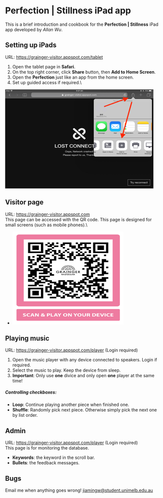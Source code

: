# Perfection | Stillness iPad app
This is a brief introduction and cookbook for the **Perfection | Stillness** iPad app developed by _Allan Wu_.

## Setting up iPads 
URL: <https://grainger-visitor.appspot.com/tablet>
1. Open the tablet page in **Safari**.
1. On the top right corner, click **Share** button, then **Add to Home Screen**.
1. Open the **Perfection** just like an app from the home screen.
1. Set up guided access if required.\
<img alt="Add to Home Screen" src="add-to-home.jpeg" height="320" width="480" />
 
## Visitor page
URL: <https://grainger-visitor.appspot.com>\
This page can be accessed with the QR code.
This page is designed for small screens (such as mobile phones).\
* <img alt="QR code" src="qrcode.png" height="300" width="360" />

## Playing music
URL: <https://grainger-visitor.appspot.com/player> (Login required)
1. Open the music player with any device connected to speakers. Login if required.
1. Select the music to play. Keep the device from sleep.
1. **Important**: Only use **one** divice and only open **one** player at the same time!

##### Controlling checkboxes:
* **Loop**: Continue playing another piece when finished one.  
* **Shuffle**: Randomly pick next piece. Otherwise simply pick the next one by list order.

## Admin
URL: <https://grainger-visitor.appspot.com/player> (Login required)\
This page is for monitoring the database.
* **Keywords**: the keyword in the scroll bar.
* **Bullets**: the feedback messages.

## Bugs
Email me when anything goes wrong! <jiamingw@student.unimelb.edu.au>
